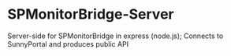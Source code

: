 # SPMonitorBridge-Server
Server-side for SPMonitorBridge in express (node.js); Connects to SunnyPortal and produces public API
